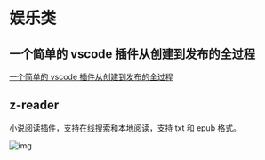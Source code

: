 # 娱乐类

## 一个简单的 vscode 插件从创建到发布的全过程

[一个简单的 vscode 插件从创建到发布的全过程](https://juejin.cn/post/7145011404783747103)

## z-reader

小说阅读插件，支持在线搜索和本地阅读，支持 txt 和 epub 格式。

![img](https://p3-juejin.byteimg.com/tos-cn-i-k3u1fbpfcp/472115b925b84d46b2ad7199727c1265~tplv-k3u1fbpfcp-zoom-in-crop-mark:3024:0:0:0.awebp?)
